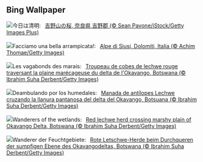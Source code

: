 ## Bing Wallpaper
![](https://www.bing.com/th?id=OHR.YoshinoyamaSpring_JA-JP6657067611_UHD.jpg&w=1000)今日は清明:&nbsp;&ensp;[吉野山の桜, 奈良県 吉野郡 (© Sean Pavone/iStock/Getty Images Plus)](https://www.bing.com/th?id=OHR.YoshinoyamaSpring_JA-JP6657067611_UHD.jpg)
<br><br/>
![](https://www.bing.com/th?id=OHR.DolomitesSeiserAlm_IT-IT7507692792_UHD.jpg&w=1000)Facciamo una bella arrampicata!:&nbsp;&ensp;[Alpe di Siusi, Dolomiti, Italia (© Achim Thomae/Getty Images)](https://www.bing.com/th?id=OHR.DolomitesSeiserAlm_IT-IT7507692792_UHD.jpg)
<br><br/>
![](https://www.bing.com/th?id=OHR.AntelopeBotswana_FR-FR1380338577_UHD.jpg&w=1000)Les vagabonds des marais:&nbsp;&ensp;[Troupeau de cobes de lechwe rouge traversant la plaine marécageuse du delta de l'Okavango, Botswana (© Ibrahim Suha Derbent/Getty Images)](https://www.bing.com/th?id=OHR.AntelopeBotswana_FR-FR1380338577_UHD.jpg)
<br><br/>
![](https://www.bing.com/th?id=OHR.AntelopeBotswana_ES-ES0796068308_UHD.jpg&w=1000)Deambulando por los humedales:&nbsp;&ensp;[Manada de antílopes Lechwe cruzando la llanura pantanosa del delta del Okavango, Botsuana (© Ibrahim Suha Derbent/Getty Images)](https://www.bing.com/th?id=OHR.AntelopeBotswana_ES-ES0796068308_UHD.jpg)
<br><br/>
![](https://www.bing.com/th?id=OHR.AntelopeBotswana_EN-GB5529352670_UHD.jpg&w=1000)Wanderers of the wetlands:&nbsp;&ensp;[Red lechwe herd crossing marshy plain of Okavango Delta, Botswana (© Ibrahim Suha Derbent/Getty Images)](https://www.bing.com/th?id=OHR.AntelopeBotswana_EN-GB5529352670_UHD.jpg)
<br><br/>
![](https://www.bing.com/th?id=OHR.AntelopeBotswana_DE-DE6866899384_UHD.jpg&w=1000)Wanderer der Feuchtgebiete:&nbsp;&ensp;[Rote Letschwe-Herde beim Durchqueren der sumpfigen Ebene des Okavangodeltas, Botswana (© Ibrahim Suha Derbent/Getty Images)](https://www.bing.com/th?id=OHR.AntelopeBotswana_DE-DE6866899384_UHD.jpg)
<br><br/>
